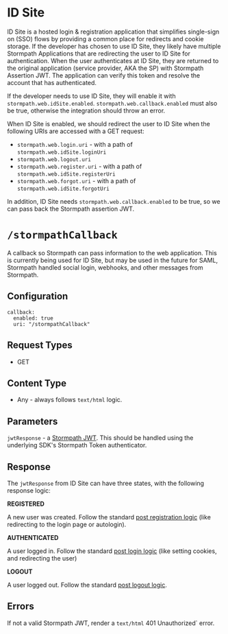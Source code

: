 # ID Site

ID Site is a hosted login & registration application that simplifies single-sign on (SSO) flows by providing a common place for redirects and cookie storage. If the developer has chosen to use ID Site, they likely have multiple Stormpath Applications that are redirecting the user to ID Site for authentication. When the user authenticates at ID Site, they are returned to the original application (service provider, AKA the SP) with Stormpath Assertion JWT. The application can verify this token and resolve the account that has authenticated.

If the developer needs to use ID Site, they will enable it with `stormpath.web.idSite.enabled`. `stormpath.web.callback.enabled` must also be true, otherwise the integration should throw an error. 

When ID Site is enabled, we should redirect the user to ID Site when the following URIs are accessed with a GET request:

* `stormpath.web.login.uri` - with a path of `stormpath.web.idSite.loginUri`
* `stormpath.web.logout.uri`
* `stormpath.web.register.uri` - with a path of `stormpath.web.idSite.registerUri`
* `stormpath.web.forgot.uri` - with a path of `stormpath.web.idSite.forgotUri`

In addition, ID Site needs `stormpath.web.callback.enabled` to be true, so we can pass back the Stormpath assertion JWT. 

# `/stormpathCallback`

A callback so Stormpath can pass information to the web application. This is currently being used for ID Site, but may be used in the future for SAML, Stormpath handled social login, webhooks, and other messages from Stormpath. 

## Configuration

    callback: 
      enabled: true
      uri: "/stormpathCallback"

## Request Types

* GET

## Content Type

* Any - always follows `text/html` logic.

## Parameters

`jwtResponse` - a [Stormpath JWT](http://docs.stormpath.com/guides/using-id-site/#handling-the-callback-to-your-application-from-id-site). This should be handled using the underlying SDK's Stormpath Token authenticator. 

## Response

The `jwtResponse` from ID Site can have three states, with the following response logic: 

**REGISTERED**

A new user was created. Follow the standard [post registration logic](registration.md#-post-response-handling) (like redirecting to the login page or autologin). 

**AUTHENTICATED**

A user logged in. Follow the standard [post login logic](login.md#-post-response-handling) (like setting cookies, and redirecting the user)

**LOGOUT**

A user logged out. Follow the standard [post logout logic](logout.md).

## Errors

If not a valid Stormpath JWT, render a `text/html` 401 Unauthorized` error. 